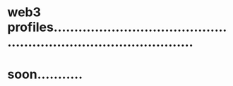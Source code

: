 # web3 profiles.......................................................................................
# soon...........
